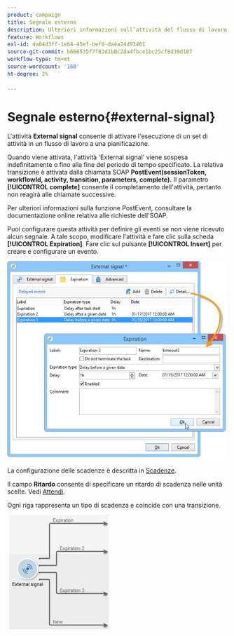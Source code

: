 ```yaml
---
product: campaign
title: Segnale esterno
description: Ulteriori informazioni sull’attività del flusso di lavoro External signal
feature: Workflows
exl-id: da84d3ff-1e64-45ef-bef0-da4a24d93461
source-git-commit: b666535f7f82d1b8c2da4fbce1bc25cf8d39d187
workflow-type: tm+mt
source-wordcount: '168'
ht-degree: 2%

---
```


# Segnale esterno{#external-signal}



L&#39;attività **External signal** consente di attivare l&#39;esecuzione di un set di attività in un flusso di lavoro a una pianificazione.

Quando viene attivata, l&#39;attività &#39;External signal&#39; viene sospesa indefinitamente o fino alla fine del periodo di tempo specificato. La relativa transizione è attivata dalla chiamata SOAP **PostEvent(sessionToken, workflowId, activity, transition, parameters, complete).** Il parametro **[!UICONTROL complete]** consente il completamento dell&#39;attività, pertanto non reagirà alle chiamate successive.

Per ulteriori informazioni sulla funzione PostEvent, consultare la documentazione online relativa alle richieste dell&#39;SOAP.

Puoi configurare questa attività per definire gli eventi se non viene ricevuto alcun segnale. A tale scopo, modificare l&#39;attività e fare clic sulla scheda **[!UICONTROL Expiration]**. Fare clic sul pulsante **[!UICONTROL Insert]** per creare e configurare un evento.

![](assets/edit_signal.png)

La configurazione delle scadenze è descritta in [Scadenze](defining-approvals.md).

Il campo **Ritardo** consente di specificare un ritardo di scadenza nelle unità scelte. Vedi [Attendi](wait.md).

Ogni riga rappresenta un tipo di scadenza e coincide con una transizione.

![](assets/external_sign_diag.png)
